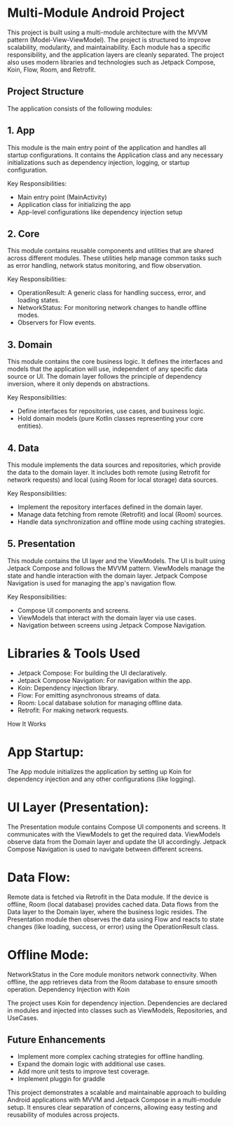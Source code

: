 # Multi-Module Android Project

This project is built using a multi-module architecture with the MVVM pattern (Model-View-ViewModel). The project is structured to improve scalability, modularity, and maintainability. Each module has a specific responsibility, and the application layers are cleanly separated. The project also uses modern libraries and technologies such as Jetpack Compose, Koin, Flow, Room, and Retrofit.

## Project Structure

The application consists of the following modules:

## 1. App
This module is the main entry point of the application and handles all startup configurations. It contains the Application class and any necessary initializations such as dependency injection, logging, or startup configuration.

Key Responsibilities:

* Main entry point (MainActivity)
* Application class for initializing the app
* App-level configurations like dependency injection setup
 
## 2. Core
This module contains reusable components and utilities that are shared across different modules. These utilities help manage common tasks such as error handling, network status monitoring, and flow observation.

Key Responsibilities:

* OperationResult: A generic class for handling success, error, and loading states.
* NetworkStatus: For monitoring network changes to handle offline modes.
* Observers for Flow events.


## 3. Domain
This module contains the core business logic. It defines the interfaces and models that the application will use, independent of any specific data source or UI. The domain layer follows the principle of dependency inversion, where it only depends on abstractions.

Key Responsibilities:

* Define interfaces for repositories, use cases, and business logic.
* Hold domain models (pure Kotlin classes representing your core entities).

## 4. Data
This module implements the data sources and repositories, which provide the data to the domain layer. It includes both remote (using Retrofit for network requests) and local (using Room for local storage) data sources.

Key Responsibilities:

* Implement the repository interfaces defined in the domain layer.
* Manage data fetching from remote (Retrofit) and local (Room) sources.
* Handle data synchronization and offline mode using caching strategies.

## 5. Presentation
This module contains the UI layer and the ViewModels. The UI is built using Jetpack Compose and follows the MVVM pattern. ViewModels manage the state and handle interaction with the domain layer. Jetpack Compose Navigation is used for managing the app's navigation flow.

Key Responsibilities:

* Compose UI components and screens.
* ViewModels that interact with the domain layer via use cases.
* Navigation between screens using Jetpack Compose Navigation.

# Libraries & Tools Used

* Jetpack Compose: For building the UI declaratively.
* Jetpack Compose Navigation: For navigation within the app.
* Koin: Dependency injection library.
* Flow: For emitting asynchronous streams of data.
* Room: Local database solution for managing offline data.
* Retrofit: For making network requests.

How It Works

# App Startup: 
  The App module initializes the application by setting up Koin for dependency injection and any other configurations (like logging).

# UI Layer (Presentation):
The Presentation module contains Compose UI components and screens. It communicates with the ViewModels to get the required data.
ViewModels observe data from the Domain layer and update the UI accordingly.
Jetpack Compose Navigation is used to navigate between different screens.

# Data Flow:
Remote data is fetched via Retrofit in the Data module. If the device is offline, Room (local database) provides cached data.
Data flows from the Data layer to the Domain layer, where the business logic resides.
The Presentation module then observes the data using Flow and reacts to state changes (like loading, success, or error) using the OperationResult class.

# Offline Mode:
NetworkStatus in the Core module monitors network connectivity. When offline, the app retrieves data from the Room database to ensure smooth operation.
Dependency Injection with Koin

The project uses Koin for dependency injection. Dependencies are declared in modules and injected into classes such as ViewModels, Repositories, and UseCases.


## Future Enhancements

* Implement more complex caching strategies for offline handling.
* Expand the domain logic with additional use cases.
* Add more unit tests to improve test coverage.
* Implement pluggin for graddle

This project demonstrates a scalable and maintainable approach to building Android applications with MVVM and Jetpack Compose in a multi-module setup. It ensures clear separation of concerns, allowing easy testing and reusability of modules across projects.
